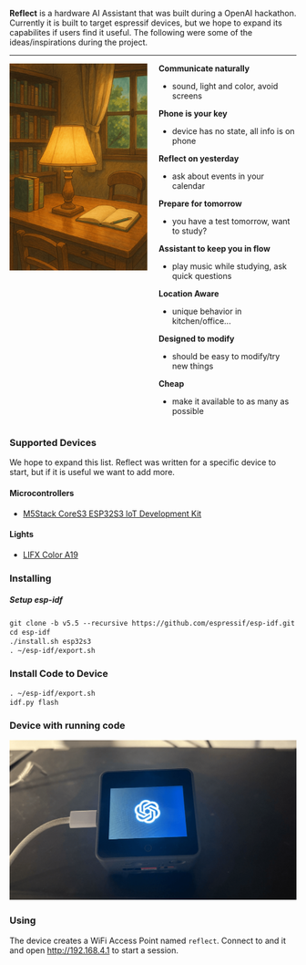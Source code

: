 **Reflect** is a hardware AI Assistant that was built during a OpenAI hackathon.
Currently it is built to target espressif devices, but we hope to expand
its capabilites if users find it useful. The following were some of the
ideas/inspirations during the project.

<hr />

<div style="display:flex;gap:20px;">
  <div style="flex:1 1 50%;box-sizing:border-box;">
    <img src="./.github/reflect.png" alt="Reflect">
  </div>
  <div style="flex:1 1 50%;box-sizing:border-box;">
    <b> Communicate naturally </b>
    <ul>
      <li>sound, light and color, avoid screens</li>
    </ul>
    <b> Phone is your key </b>
    <ul>
      <li>device has no state, all info is on phone</li>
    </ul>
    <b> Reflect on yesterday </b>
    <ul>
      <li>ask about events in your calendar</li>
    </ul>
    <b> Prepare for tomorrow </b>
    <ul>
      <li>you have a test tomorrow, want to study?</li>
    </ul>
    <b> Assistant to keep you in flow</b>
    <ul>
      <li>play music while studying, ask quick questions</li>
    </ul>
    <b>Location Aware</b>
    <ul>
      <li>unique behavior in kitchen/office...</li>
    </ul>
    <b>Designed to modify</b>
    <ul>
      <li>should be easy to modify/try new things</li>
    </ul>
    <b>Cheap</b>
    <ul>
      <li>make it available to as many as possible</li>
    </ul>
  </div>
</div>

### Supported Devices
We hope to expand this list. Reflect was written for a specific device to start, but if it is useful we want to add more.

#### Microcontrollers
* [M5Stack CoreS3 ESP32S3 loT Development Kit](https://shop.m5stack.com/products/m5stack-cores3-esp32s3-lotdevelopment-kit)

#### Lights
* [LIFX Color A19](https://www.amazon.com/dp/B08BKZFHQQ)

### Installing
##### Setup esp-idf
```
git clone -b v5.5 --recursive https://github.com/espressif/esp-idf.git
cd esp-idf
./install.sh esp32s3
. ~/esp-idf/export.sh
```

### Install Code to Device
```
. ~/esp-idf/export.sh
idf.py flash
```

### Device with running code
<img src="./.github/installed.png" alt="Reflect">

### Using
The device creates a WiFi Access Point named `reflect`. Connect to and it and
open http://192.168.4.1 to start a session.
